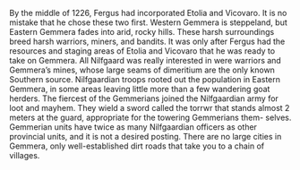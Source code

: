 By the middle of 1226, Fergus had incorporated Etolia and Vicovaro. It is no mistake that he chose these two first. Western Gemmera is steppeland, but Eastern Gemmera fades into arid, rocky hills. These harsh surroundings breed harsh warriors, miners, and bandits. It was only after Fergus had the resources and staging areas of Etolia and Vicovaro that he was ready to take on Gemmera. All Nilfgaard was really interested in were warriors and Gemmera’s mines, whose large seams of dimeritium are the only known Southern source. Nilfgaardian troops rooted out the population in Eastern Gemmera, in some areas leaving little more than a few wandering goat herders. The fiercest of the Gemmerians joined the Nilfgaardian army for loot and mayhem. They wield a sword called the torrwr that stands almost 2 meters at the guard, appropriate for the towering Gemmerians them- selves. Gemmerian units have twice as many Nilfgaardian officers as other provincial units, and it is not a desired posting. There are no large cities in Gemmera, only well-established dirt roads that take you to a chain of villages.